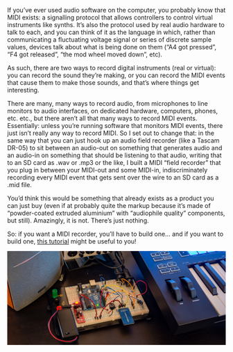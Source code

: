 If you’ve ever used audio software on the computer, you probably know that MIDI exists: a signalling protocol that allows controllers to control virtual instruments like synths. It’s also the protocol used by real audio hardware to talk to each, and you can think of it as the language in which, rather than communicating a fluctuating voltage signal or series of discrete sample values, devices talk about what is being done on them (“A4 got pressed”, “F4 got released”, “the mod wheel moved down”, etc).

As such, there are two ways to record digital instruments (real or virtual): you can record the sound they’re making, or you can record the MIDI events that cause them to make those sounds, and that’s where things get interesting.

There are many, many ways to record audio, from microphones to line monitors to audio interfaces, on dedicated hardware, computers, phones, etc. etc., but there aren’t all that many ways to record MIDI events. Essentially: unless you’re running software that monitors MIDI events, there just isn’t really any way to record MIDI. So I set out to change that: in the same way that you can just hook up an audio field recorder (like a Tascam DR-05) to sit between an audio-out on something that generates audio and an audio-in on something that should be listening to that audio, writing that to an SD card as .wav or .mp3 or the like, I built a MIDI “field recorder” that you plug in between your MIDI-out and some MIDI-in, indiscriminately recording every MIDI event that gets sent over the wire to an SD card as a .mid file.

You’d think this would be something that already exists as a product you can just buy (even if at probably quite the markup because it’s made of “powder-coated extruded aluminium” with “audiophile quality” components, but still). Amazingly, it is not. There’s just nothing.

So: if you want a MIDI recorder, you’ll have to build one… and if you want to build one, [this tutorial](https://pomax.github.io/arduino-midi-recorder/) might be useful to you!

![](https://raw.githubusercontent.com/Pomax/arduino-midi-recorder/master/banner.jpg)